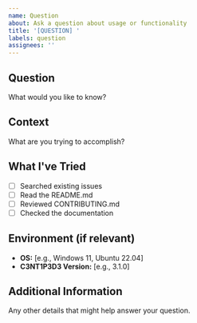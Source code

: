 ```yaml
---
name: Question
about: Ask a question about usage or functionality
title: '[QUESTION] '
labels: question
assignees: ''
---
```


## Question

What would you like to know?

## Context

What are you trying to accomplish?

## What I've Tried

- [ ] Searched existing issues
- [ ] Read the README.md
- [ ] Reviewed CONTRIBUTING.md
- [ ] Checked the documentation

## Environment (if relevant)

- **OS:** [e.g., Windows 11, Ubuntu 22.04]
- **C3NT1P3D3 Version:** [e.g., 3.1.0]

## Additional Information

Any other details that might help answer your question.
